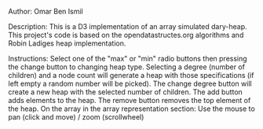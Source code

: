 Author: Omar Ben Ismil

Description: This is a D3 implementation of an array simulated dary-heap. This project's code is based on the opendatastructes.org algorithms and Robin Ladiges heap implementation.

Instructions: 
Select one of the "max" or "min" radio buttons then pressing the change button to changing heap type.
Selecting a degree (number of children) and a node count will generate a heap with those specifications (if left empty a random number will be picked).
The change degree button will create a new heap with the selected number of children.
The add button adds elements to the heap.
The remove button removes the top element of the heap.
On the array in the array representation section: Use the mouse to pan (click and move) / zoom (scrollwheel)